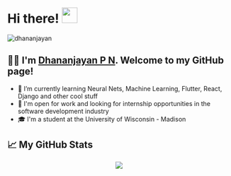 # Hi there! <img src="https://media.giphy.com/media/hvRJCLFzcasrR4ia7z/giphy.gif" width="35px">
<p align="left"> <img src="https://komarev.com/ghpvc/?username=Dhananjayan-PN&label=Views&color=blue&style=plastic" alt="dhananjayan" /> </p>


## 👨‍💻 I'm [Dhananjayan P N](https://dhananjayan.tech). Welcome to my GitHub page!
- 🌱 I’m currently learning Neural Nets, Machine Learning, Flutter, React, Django and other cool stuff
- 💼 I'm open for work and looking for internship opportunities in the software development industry
- 🎓 I'm a student at the University of Wisconsin - Madison

## 📈 My GitHub Stats
<p align="center"> <img src="https://github-readme-stats.vercel.app/api?username=Dhananjayan-PN&show_icons=true&theme=algolia" />


